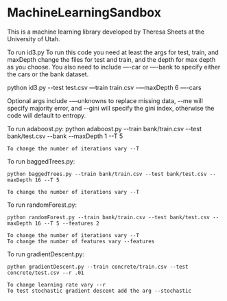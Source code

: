 # MachineLearningSandbox

This is a machine learning library developed by Theresa Sheets at the University of Utah.


To run id3.py
To run this code you need at least the args for test, train, and maxDepth change the files for test and train, and the depth for max depth as you choose.
You also need to include —-car or —-bank to specify either the cars or the bank dataset.

python id3.py --test test.csv —train train.csv -—maxDepth 6 —-cars

Optional args include -—unknowns to replace missing data, --me will specify majority error, and --gini will specify the gini index, otherwise the code will default to entropy.  



To run adaboost.py:
	python adaboost.py --train bank/train.csv --test bank/test.csv --bank --maxDepth 1 --T 5
	
	To change the number of iterations vary --T

To run baggedTrees.py:

	python baggedTrees.py --train bank/train.csv --test bank/test.csv --maxDepth 16 --T 5

	To change the number of iterations vary --T


To run randomForest.py:

	python randomForest.py --train bank/train.csv --test bank/test.csv --maxDepth 16 --T 5 --features 2

	To change the number of iterations vary --T
	To change the number of features vary --features



To run gradientDescent.py:

	python gradientDescent.py --train concrete/train.csv --test concrete/test.csv --r .01

	To change learning rate vary --r
	To test stochastic gradient descent add the arg --stochastic
